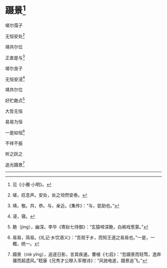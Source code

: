    

# 蹑景[^1]

嗟尔孺子

无恒安处[^2]

靖共尔位

正直是与[^3]

嗟尔良子

无恒安浸[^4]

靖共尔位

好贮靘贞[^5]

大哲无恒

易易为恒

一是如恒[^6]

不祥不振

听之跃之

追光蹑景[^7]

* * *

[^1]: 见《小雅·小明》。
[^2]: 嗟，叹息声。安处，处之坦然安泰。
[^3]: 靖，敬。共，恭。与，亲近。《集传》：“与，犹助也。”
[^4]: 浸，寝。
[^5]: 靘（jìng），幽深。李华《寄赵七侍御》：“玄猿啼深靘，白鹇戏葱蒙。”
[^6]: 易易，简易。《礼记·乡饮酒义》：“吾观于乡，而知王道之易易也。”一是，一概，统一。
[^7]: 蹑景（niè yǐng），追逐日影，言其疾速。曹植《七启》：“忽蹑景而轻骛，逸奔骥而超遗风。”嵇康《兄秀才公穆入军赠诗》：“风驰电逝，蹑景追飞。”